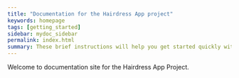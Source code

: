 ```yaml
---
title: "Documentation for the Hairdress App project"
keywords: homepage
tags: [getting_started]
sidebar: mydoc_sidebar
permalink: index.html
summary: These brief instructions will help you get started quickly with the theme. The other topics in this help provide additional information and detail about working with other aspects of this theme and Jekyll.
---
```

Welcome to documentation site for the Hairdress App Project.